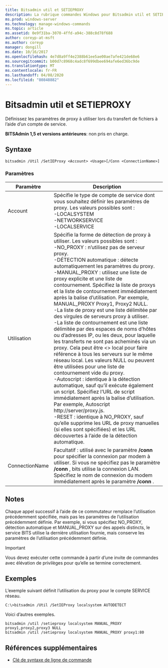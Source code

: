 ```yaml
---
title: Bitsadmin util et SETIEPROXY
description: La rubrique commandes Windows pour Bitsadmin util et SETIEPROXY, qui définit les paramètres de proxy à utiliser lors du transfert de fichiers à l’aide d’un compte de service.
ms.prod: windows-server
ms.technology: manage-windows-commands
ms.topic: article
ms.assetid: 0e9f31ba-3070-4ffd-a94c-388c8d78f688
author: coreyp-at-msft
ms.author: coreyp
manager: dongill
ms.date: 10/16/2017
ms.openlocfilehash: 4e7d8a9ff4e2388b61ee5ae00ae7afe421de68e6
ms.sourcegitcommit: b00d7c8968c4adc8f699dbee694afe6ed36bc9de
ms.translationtype: MT
ms.contentlocale: fr-FR
ms.lasthandoff: 04/08/2020
ms.locfileid: "80848882"
---
```

# <a name="bitsadmin-util-and-setieproxy"></a>Bitsadmin util et SETIEPROXY

Définissez les paramètres de proxy à utiliser lors du transfert de fichiers à l’aide d’un compte de service.

**BITSAdmin 1,5 et versions antérieures**: non pris en charge.

## <a name="syntax"></a>Syntaxe

```
bitsadmin /Util /SetIEProxy <Account> <Usage>[/Conn <ConnectionName>]
```

### <a name="parameters"></a>Paramètres

|Paramètre|Description|
|---------|-----------|
|Account|Spécifie le type de compte de service dont vous souhaitez définir les paramètres de proxy. Les valeurs possibles sont :</br>-LOCALSYSTEM</br>-NETWORKSERVICE</br>-LOCALSERVICE|
|Utilisation|Spécifie la forme de détection de proxy à utiliser. Les valeurs possibles sont :</br>-NO_PROXY : n’utilisez pas de serveur proxy.</br>-DÉTECTION automatique : détecte automatiquement les paramètres du proxy.</br>-MANUAL_PROXY : utilisez une liste de proxy explicite et une liste de contournement. Spécifiez la liste de proxys et la liste de contournement immédiatement après la balise d’utilisation. Par exemple, MANUAL_PROXY Proxy1, Proxy2 NULL.</br>    -La liste de proxy est une liste délimitée par des virgules de serveurs proxy à utiliser.</br>    -La liste de contournement est une liste délimitée par des espaces de noms d’hôtes ou d’adresses IP, ou les deux, pour laquelle les transferts ne sont pas acheminés via un proxy. Cela peut être \<> local pour faire référence à tous les serveurs sur le même réseau local. Les valeurs NULL ou peuvent être utilisées pour une liste de contournement vide du proxy.</br>-Autoscript : identique à la détection automatique, sauf qu’il exécute également un script. Spécifiez l’URL de script immédiatement après la balise d’utilisation. Par exemple, Autoscript http://server/proxy.js.</br>-RESET : identique à NO_PROXY, sauf qu’elle supprime les URL de proxy manuelles (si elles sont spécifiées) et les URL découvertes à l’aide de la détection automatique.|
|ConnectionName|Facultatif : utilisé avec le paramètre **/conn** pour spécifier la connexion par modem à utiliser. Si vous ne spécifiez pas le paramètre **/conn** , bits utilise la connexion LAN. Spécifiez le nom de connexion du modem immédiatement après le paramètre **/conn** .|

## <a name="remarks"></a>Notes

Chaque appel successif à l’aide de ce commutateur remplace l’utilisation précédemment spécifiée, mais pas les paramètres de l’utilisation précédemment définie. Par exemple, si vous spécifiez NO_PROXY, détection automatique et MANUAL_PROXY sur des appels distincts, le service BITS utilise la dernière utilisation fournie, mais conserve les paramètres de l’utilisation précédemment définie.

> [!IMPORTANT]
> Vous devez exécuter cette commande à partir d’une invite de commandes avec élévation de privilèges pour qu’elle se termine correctement.

## <a name="examples"></a>Exemples

L’exemple suivant définit l’utilisation du proxy pour le compte SERVICE réseau.

```
C:\>bitsadmin /Util /SetIEProxy localsystem AUTODETECT
```

Voici d’autres exemples.

```
bitsadmin /util /setieproxy localsystem MANUAL_PROXY proxy1,proxy2,proxy3 NULL
bitsadmin /util /setieproxy localsystem MANUAL_PROXY proxy1:80 
```

## <a name="additional-references"></a>Références supplémentaires

- [Clé de syntaxe de ligne de commande](command-line-syntax-key.md)